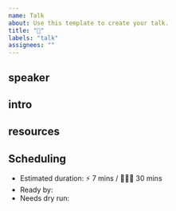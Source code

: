```yaml
---
name: Talk
about: Use this template to create your talk.
title: "👾"
labels: "talk"
assignees: ""
---
```


<!-- Every talk must come with an emoji in the title -->

speaker
---


intro
---


resources
---

<!-- please remember to update these once available
- slides
- video
- more links
-->


Scheduling
---
- Estimated duration: ⚡️ 7 mins / 🧙🏻‍♂️ 30 mins
- Ready by:
- Needs dry run: 
